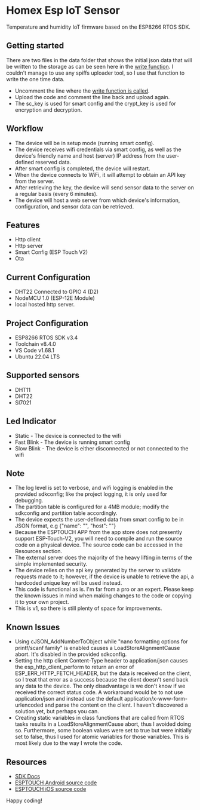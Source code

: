 # Homex Esp IoT Sensor
Temperature and humidity IoT firmware based on the ESP8266 RTOS SDK.

## Getting started
There are two files in the data folder that shows the initial json data that will be written to the storage as can be seen here in the [write function](https://github.com/Teiyem/homex-esp-iot-sensor/blob/7c0f2f919db802ab5af5338eb3809bb50d2c9bf8/components/device/device.cpp#L604).
I couldn't manage to use any spiffs uploader tool, so I use that function to write the one time data.
* Uncomment the line where the [write function is called](https://github.com/Teiyem/homex-esp-iot-sensor/blob/7c0f2f919db802ab5af5338eb3809bb50d2c9bf8/components/device/device.cpp#L745).
* Upload the code and comment the line back and upload again.
* The sc_key is used for smart config and the crypt_key is used for encryption and decryption.

## Workflow
* The device will be in setup mode (running smart config).
* The device receives wifi credentials via smart config, as well as the device's friendly name and host (server) IP address from the user-defined reserved data.
* After smart config is completed, the device will restart.
* When the device connects to WiFi, it will attempt to obtain an API key from the server.
* After retrieving the key, the device will send sensor data to the server on a regular basis (every 6 minutes).
* The device will host a web server from which device's information, configuration, and sensor data can be retrieved.

## Features
* Http client
* Http server
* Smart Config (ESP Touch V2)
* Ota

## Current Configuration
* DHT22 Connected to GPIO 4 (D2)
* NodeMCU 1.0 (ESP-12E Module)
* local hosted http server.

## Project Configuration
* ESP8266 RTOS SDK v3.4
* Toolchain v8.4.0
* VS Code v1.68.1
* Ubuntu 22.04 LTS

## Supported sensors
* DHT11
* DHT22
* SI7021

## Led Indicator
* Static - The device is connected to the wifi
* Fast Blink - The device is running smart config
* Slow Blink - The device is either disconnected or not connected to the wifi

## Note
* The log level is set to verbose, and wifi logging is enabled in the provided sdkconfig; like the project logging, it is only used for debugging.
* The partition table is configured for a 4MB module; modify the sdkconfig and partition table accordingly.
* The device expects the user-defined data from smart config to be in JSON format, e.g {"name": "", "host": ""}
* Because the ESPTOUCH APP from the app store does not presently support ESP-Touch-V2, you will need to compile and run the source code on a physical device. The source code can be accessed in the Resources section.
* The external server does the majority of the heavy lifting in terms of the simple implemented security. 
* The device relies on the api key generated by the server to validate requests made to it; however, if the device is unable to retrieve the api, a hardcoded unique key will be used instead.
* This code is functional as is. I'm far from a pro or an expert. Please keep the known issues in mind when making changes to the code or copying it to your own project.
* This is v1, so there is still plenty of space for improvements.

## Known Issues
* Using cJSON_AddNumberToObject while "nano formatting options for printf/scanf family" is enabled causes a LoadStoreAlignmentCause abort. It's disabled in the provided sdkconfig.
* Setting the http client Content-Type header to application/json causes the esp_http_client_perform to return an error of ESP_ERR_HTTP_FETCH_HEADER, but the data is received on the client, so I treat that error as a success because the client doesn't send back any data to the device. The only disadvantage is we don't know if we received the correct status code. A workaround would be to not use application/json and instead use the default application/x-www-form-urlencoded and parse the content on the client. I haven't discovered a solution yet, but perhaps you can. 
* Creating static variables in class functions that are called from RTOS tasks results in a LoadStoreAlignmentCause abort, thus I avoided doing so. Furthermore, some boolean values were set to true but were initially set to false, thus I used for atomic variables for those variables. This is most likely due to the way I wrote the code.

## Resources
* [SDK Docs](https://docs.espressif.com/projects/esp8266-rtos-sdk/en/latest/get-started/index.html)
* [ESPTOUCH Android source code](https://github.com/EspressifApp/EsptouchForAndroid)
* [ESPTOUCH iOS source code](https://github.com/EspressifApp/EsptouchForIOS)

Happy coding!
